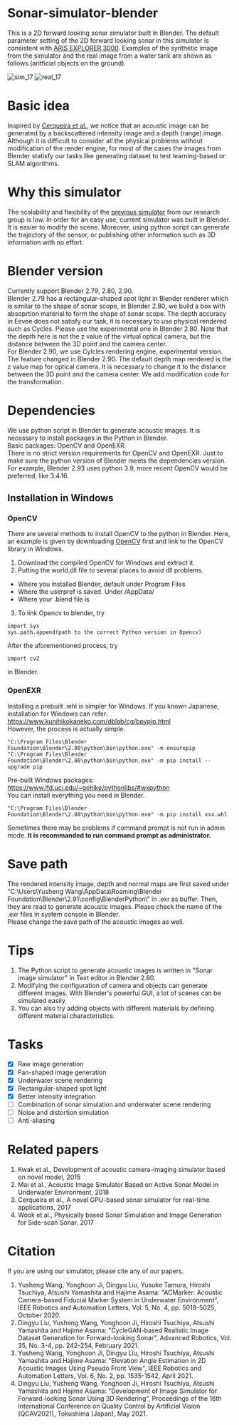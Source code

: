 # Sonar-simulator-blender
This is a 2D forward looking sonar simulator built in Blender. The default parameter setting of the 2D forward looking sonar in this simulator is consistent with [ARIS EXPLORER 3000](http://www.soundmetrics.com/). Examples of the synthetic image from the simulator and the real image from a water tank are shown as follows (aritficial objects on the ground).

![sim_17](https://user-images.githubusercontent.com/11170161/178511300-2eb06d3d-9918-464c-8e77-dc09ae134cc0.png)
![real_17](https://user-images.githubusercontent.com/11170161/178511121-01974f5e-2346-40fd-ad5f-5508b2c4c602.png)

# Basic idea
Inspired by [Cerqueira et al.](https://www.sciencedirect.com/science/article/abs/pii/S0097849317301371), we notice that an acoustic image can be generated by a backscattered intensity image and a depth (range) image. Although it is difficult to consider all the physical problems without modification of the render engine, for most of the cases the images from Blender statisfy our tasks like generating dataset to test learning-based or SLAM algorithms.  

# Why this simulator
The scalability and flexibility of the [previous simulator](https://ieeexplore.ieee.org/document/7165431) from our research group is low. In order for an easy use, current simulator was built in Blender. It is easier to modify the scene. Moreover, using python script can generate the trajectory of the sensor, or publishing other information such as 3D information with no effort. 

# Blender version
Currently support Blender 2.79, 2.80, 2.90.  
Blender 2.79 has a rectangular-shaped spot light in Blender renderer which is similar to the shape of sonar scope, in Blender 2.80, we build a box with absoprtion material to form the shape of sonar scope. The depth accuracy in Eevee does not satisfy our task, it is necessary to use physical rendered such as Cycles. Please use the experimental one in Blender 2.80. Note that the depth here is not the z value of the virtual optical camera, but the distance between the 3D point and the camera center.  
For Blender 2.90, we use Cylcles rendering engine, experimental version. The feature changed in Blender 2.90. The default depth map rendered is the z value map for optical camera. It is necessary to change it to the distance between the 3D point and the camera center. We add modification code for the transformation. 

# Dependencies
We use python script in Blender to generate acoustic images. It is necessary to install packages in the Python in Blender.  
Basic packages: OpenCV and OpenEXR.  
There is no strict version requirements for OpenCV and OpenEXR. Just to make sure the python version of Blender meets the dependencies version. 
For example, Blender 2.93 uses python 3.9, more recent OpenCV would be preferred, like 3.4.16. 
## Installation in Windows
### OpenCV
There are several methods to install OpenCV to the python in Blender.
Here, an example is given by downloading [OpenCV](https://opencv.org/releases/) first and link to the OpenCV library in Windows.
1. Download the compiled OpenCV for Windows and extract it.
2. Putting the world.dll file to several places to avoid dll problems.
  * Where you installed Blender, default under Program Files
  * Where the userpref is saved. Under <user>/AppData/
  * Where your .blend file is
3. To link Opencv to blender, try
```
import sys  
sys.path.append(path to the correct Python version in Opencv)  
```
After the aforementioned process, try
```
import cv2  
```
in Blender.
### OpenEXR
Installing a prebuilt .whl is simpler for Windows. 
If you known Japanese, installation for Windows can refer:  
https://www.kunihikokaneko.com/dblab/cg/bpypip.html  
However, the process is actually simple.
```
"C:\Program Files\Blender Foundation\Blender\2.80\python\bin\python.exe" -m ensurepip
"C:\Program Files\Blender Foundation\Blender\2.80\python\bin\python.exe" -m pip install --upgrade pip 
```
Pre-built Windows packages:  
https://www.lfd.uci.edu/~gohlke/pythonlibs/#wxpython  
You can install everything you need in Blender.  
```
"C:\Program Files\Blender Foundation\Blender\2.80\python\bin\python.exe" -m pip install xxx.whl
```
Sometimes there may be problems if command prompt is not run in admin mode. **It is recommanded to run command prompt as administrator.**
# Save path
The rendered intensity image, depth and normal maps are first saved under  
"C:\\Users\\Yusheng Wang\\AppData\\Roaming\\Blender Foundation\\Blender\\2.91\\config\\BlenderPython\\"  in .exr as buffer.
Then, they are read to generate acoustic images. Please check the name of the .exr files in system console in Blender.  
Please change the save path of the acoustic images as well.

# Tips
1. The Python script to generate acoustic images is written in "Sonar image simulator" in Text editor in Blender 2.80.  
2. Modifying the configuration of camera and objects can generate different images. With Blender's powerful GUI, a lot of scenes can be simulated easily.  
3. You can also try adding objects with different materials by defining different material characteristics.
# Tasks
- [x] Raw image generation  
- [x] Fan-shaped image generation
- [x] Underwater scene rendering
- [x] Rectangular-shaped spot light
- [x] Better intensity integration
- [ ] Combination of sonar simulation and underwater scene rendering
- [ ] Noise and distortion simulation  
- [ ] Anti-aliasing  
# Related papers
1. Kwak et al., Development of acoustic camera-imaging simulator based on novel model, 2015  
2. Mai et al., Acoustic Image Simulator Based on Active Sonar Model in Underwater Environment, 2018  
3. Cerqueira et al.,  A novel GPU-based sonar simulator for real-time applications, 2017       
4. Wook et al., Physically based Sonar Simulation and Image Generation for Side-scan Sonar, 2017
# Citation
If you are using our simulator, please cite any of our papers.
1. Yusheng Wang, Yonghoon Ji, Dingyu Liu, Yusuke Tamura, Hiroshi Tsuchiya, Atsushi Yamashita and Hajime Asama: "ACMarker: Acoustic Camera-based Fiducial Marker System in Underwater Environment", IEEE Robotics and Automation Letters, Vol. 5, No. 4, pp. 5018-5025, October 2020.
2. Dingyu Liu, Yusheng Wang, Yonghoon Ji, Hiroshi Tsuchiya, Atsushi Yamashita and Hajime Asama: "CycleGAN-based Realistic Image Dataset Generation for Forward-looking Sonar", Advanced Robotics, Vol. 35, No. 3-4, pp. 242-254, February 2021.
3. Yusheng Wang, Yonghoon Ji, Dingyu Liu, Hiroshi Tsuchiya, Atsushi Yamashita and Hajime Asama: "Elevation Angle Estimation in 2D Acoustic Images Using Pseudo Front View", IEEE Robotics and Automation Letters, Vol. 6, No. 2, pp. 1535-1542, April 2021.
4. Dingyu Liu, Yusheng Wang, Yonghoon Ji, Hiroshi Tsuchiya, Atsushi Yamashita and Hajime Asama: "Development of Image Simulator for Forward-looking Sonar Using 3D Rendering", Proceedings of the 16th International Conference on Quality Control by Artificial Vision (QCAV2021), Tokushima (Japan), May 2021.
